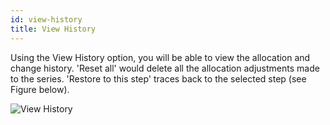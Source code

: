 ```yaml
---
id: view-history
title: View History
---
```

Using the View History option, you will be able to view the allocation
and change history. 'Reset all' would delete all the allocation
adjustments made to the series. 'Restore to this step' traces back to
the selected step (see Figure below).

![View History](assets//pl38.png)
